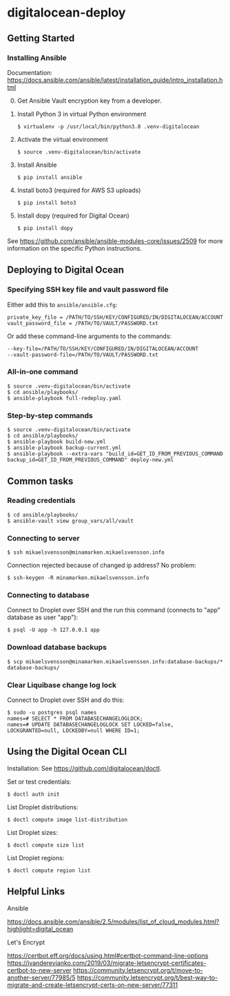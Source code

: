 # digitalocean-deploy

## Getting Started

### Installing Ansible

Documentation: https://docs.ansible.com/ansible/latest/installation_guide/intro_installation.html

0. Get Ansible Vault encryption key from a developer.

0. Install Python 3 in virtual Python environment

    `$ virtualenv -p /usr/local/bin/python3.8 .venv-digitalocean`

0. Activate the virtual environment
   
   `$ source .venv-digitalocean/bin/activate`

0. Install Ansible

    `$ pip install ansible`

0. Install boto3 (required for AWS S3 uploads)

    `$ pip install boto3`

0. Install dopy (required for Digital Ocean)

    `$ pip install dopy`

See https://github.com/ansible/ansible-modules-core/issues/2509 for more information on the specific Python instructions.

## Deploying to Digital Ocean

### Specifying SSH key file and vault password file

Either add this to `ansible/ansible.cfg`:

    private_key_file = /PATH/TO/SSH/KEY/CONFIGURED/IN/DIGITALOCEAN/ACCOUNT
    vault_password_file = /PATH/TO/VAULT/PASSWORD.txt
    
Or add these command-line arguments to the commands:

    --key-file=/PATH/TO/SSH/KEY/CONFIGURED/IN/DIGITALOCEAN/ACCOUNT
    --vault-password-file=/PATH/TO/VAULT/PASSWORD.txt

### All-in-one command

    $ source .venv-digitalocean/bin/activate
    $ cd ansible/playbooks/
    $ ansible-playbook full-redeploy.yaml 

### Step-by-step commands

    $ source .venv-digitalocean/bin/activate
    $ cd ansible/playbooks/
    $ ansible-playbook build-new.yml 
    $ ansible-playbook backup-current.yml 
    $ ansible-playbook --extra-vars "build_id=GET_ID_FROM_PREVIOUS_COMMAND backup_id=GET_ID_FROM_PREVIOUS_COMMAND" deploy-new.yml 

## Common tasks

### Reading credentials

    $ cd ansible/playbooks/
    $ ansible-vault view group_vars/all/vault

### Connecting to server

    $ ssh mikaelsvensson@minamarken.mikaelsvensson.info
    
Connection rejected because of changed ip address? No problem:
    
    $ ssh-keygen -R minamarken.mikaelsvensson.info

### Connecting to database

Connect to Droplet over SSH and the run this command (connects to "app" database as user "app"):

    $ psql -U app -h 127.0.0.1 app

### Download database backups

    $ scp mikaelsvensson@minamarken.mikaelsvensson.info:database-backups/* database-backups/
    
### Clear Liquibase change log lock

Connect to Droplet over SSH and do this:

    $ sudo -u postgres psql names
    names=# SELECT * FROM DATABASECHANGELOGLOCK;
    names=# UPDATE DATABASECHANGELOGLOCK SET LOCKED=false, LOCKGRANTED=null, LOCKEDBY=null WHERE ID=1;

## Using the Digital Ocean CLI

Installation: See https://github.com/digitalocean/doctl.

Set or test credentials:

    $ doctl auth init
    
List Droplet distributions:

    $ doctl compute image list-distribution
    
List Droplet sizes:

    $ doctl compute size list
    
List Droplet regions:

    $ doctl compute region list

## Helpful Links

Ansible

https://docs.ansible.com/ansible/2.5/modules/list_of_cloud_modules.html?highlight=digital_ocean

Let's Encrypt

https://certbot.eff.org/docs/using.html#certbot-command-line-options
https://ivanderevianko.com/2019/03/migrate-letsencrypt-certificates-certbot-to-new-server
https://community.letsencrypt.org/t/move-to-another-server/77985/5
https://community.letsencrypt.org/t/best-way-to-migrate-and-create-letsencrypt-certs-on-new-server/77311